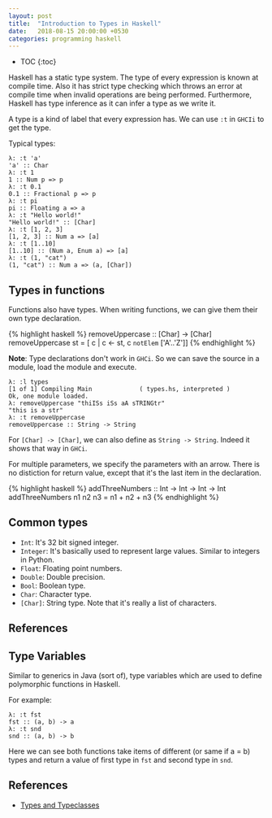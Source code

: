 ```yaml
---
layout: post
title:  "Introduction to Types in Haskell"
date:   2018-08-15 20:00:00 +0530
categories: programming haskell
---
```

* TOC
{:toc}

Haskell has a static type system. The type of every expression is known at compile time. Also it has strict type checking which throws an error at compile time when invalid operations are being performed. Furthermore, Haskell has type inference as it can infer a type as we write it.

A type is a kind of label that every expression has. We can use `:t` in `GHCIi` to get the type.

Typical types:
```
λ: :t 'a'
'a' :: Char
λ: :t 1
1 :: Num p => p
λ: :t 0.1
0.1 :: Fractional p => p
λ: :t pi
pi :: Floating a => a
λ: :t "Hello world!"
"Hello world!" :: [Char]
λ: :t [1, 2, 3]
[1, 2, 3] :: Num a => [a]
λ: :t [1..10]
[1..10] :: (Num a, Enum a) => [a]
λ: :t (1, "cat")
(1, "cat") :: Num a => (a, [Char])
```

## Types in functions

Functions also have types. When writing functions, we can give them their own type declaration.

{% highlight haskell %}
removeUppercase :: [Char] -> [Char]
removeUppercase st = [ c | c <- st, c `notElem` ['A'..'Z']]
{% endhighlight %}

**Note**: Type declarations don't work in `GHCi`. So we can save the source in a module, load the module and execute.

```
λ: :l types
[1 of 1] Compiling Main             ( types.hs, interpreted )
Ok, one module loaded.
λ: removeUppercase "thiISs iSs aA sTRINGtr"
"this is a str"
λ: :t removeUppercase
removeUppercase :: String -> String
```

For `[Char] -> [Char]`, we can also define as `String -> String`. Indeed it shows that way in `GHCi`.

For multiple parameters, we specify the parameters with an arrow. There is no distiction for return value, except that it's the last item in the declaration.

{% highlight haskell %}
addThreeNumbers :: Int -> Int -> Int -> Int
addThreeNumbers n1 n2 n3 = n1 + n2 + n3
{% endhighlight %}

## Common types

* `Int`: It's 32 bit signed integer.
* `Integer`: It's basically used to represent large values. Similar to integers in Python.
* `Float`: Floating point numbers.
* `Double`: Double precision.
* `Bool`: Boolean type.
* `Char`: Character type.
* `[Char]`: String type. Note that it's really a list of characters.
## References

## Type Variables

Similar to generics in Java (sort of), type variables which are used to define polymorphic functions in Haskell.

For example:

```
λ: :t fst
fst :: (a, b) -> a
λ: :t snd
snd :: (a, b) -> b
```

Here we can see both functions take items of different (or same if a = b) types and return a value of first type in `fst` and second type in `snd`.

## References

* [Types and Typeclasses][haskell-tut]

[haskell-tut]: http://learnyouahaskell.com/types-and-typeclasses
